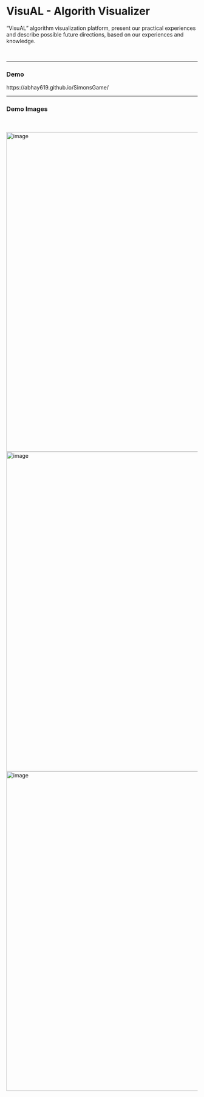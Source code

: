 <h1>VisuAL - Algorith Visualizer </h1>

“VisuAL” algorithm visualization platform, present our practical experiences and describe possible future directions, based on our experiences and knowledge.

<br>
<hr>

<h3>Demo</h3>
https://abhay619.github.io/SimonsGame/

<br>
<hr>

<h3>Demo Images</h3>
<br>
<br>
<img width="840" alt="image" src="https://github.com/user-attachments/assets/fd17aa14-bb61-4899-b422-7fe527e81d59">

<br>
<img width="840" alt="image" src="https://github.com/user-attachments/assets/10997b2c-ce5c-4499-afeb-e5ccf4ee3d85">

<br>
<img width="840" alt="image" src="https://github.com/user-attachments/assets/6de1cf5d-d36e-46bb-bd27-ed9efc1bc368">


